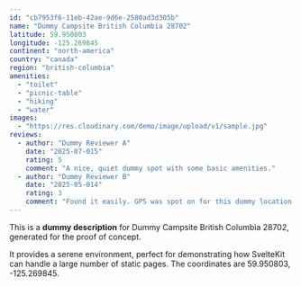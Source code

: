 ```yaml
---
id: "cb7953f6-11eb-42ae-9d6e-2580ad3d305b"
name: "Dummy Campsite British Columbia 28702"
latitude: 59.950803
longitude: -125.269845
continent: "north-america"
country: "canada"
region: "british-columbia"
amenities:
  - "toilet"
  - "picnic-table"
  - "hiking"
  - "water"
images:
  - "https://res.cloudinary.com/demo/image/upload/v1/sample.jpg"
reviews:
  - author: "Dummy Reviewer A"
    date: "2025-07-015"
    rating: 5
    comment: "A nice, quiet dummy spot with some basic amenities."
  - author: "Dummy Reviewer B"
    date: "2025-05-014"
    rating: 3
    comment: "Found it easily. GPS was spot on for this dummy location."
---
```


This is a **dummy description** for Dummy Campsite British Columbia 28702, generated for the proof of concept.

It provides a serene environment, perfect for demonstrating how SvelteKit can handle a large number of static pages. The coordinates are 59.950803, -125.269845.

